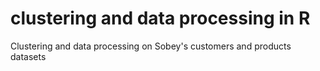 # clustering and data processing in R
 Clustering and data processing on Sobey's customers and products datasets
